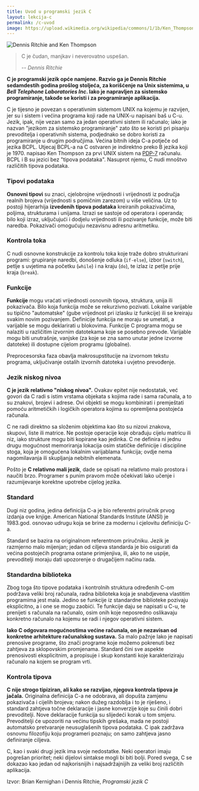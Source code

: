 ```yaml
---
title: Uvod u programski jezik C
layout: lekcija-c
permalink: /c-uvod
image: https://upload.wikimedia.org/wikipedia/commons/1/1b/Ken_Thompson_and_Dennis_Ritchie--1973.jpg
---
```


![Dennis Ritchie and Ken Thompson]({{page.image}})

> C je čudan, manjkav i neverovatno uspešan.
>
> -- <cite>Dennis Ritchie</cite>

**C je programski jezik opće namjene. Razvio ga je Dennis Ritchie sedamdestih godina prošlog stoljeća, za korišćenje na Unix sistemima, u *Bell Telephone Laboratories Inc*. Iako je napravljen za sistemsko programiranje, takođe se koristi i za programiranje aplikacija.**

C je tijesno je povezan s operativnim sistemom UNIX na kojemu je razvijen, jer su i sistem i većina programa koji rade na UNIX-u napisani baš u C-u. Jezik, ipak, nije vezan samo za jedan operativni sistem ili računalo; iako je nazvan "jezikom za sistemsko programiranje" zato što se koristi pri pisanju prevoditelja i operativnih sistema, podjednako se dobro koristi za programiranje u drugim područjima. Većina bitnih ideja C-a potječe od jezika BCPL. Utjecaj BCPL-a na C ostvaren je indirektno preko B jezika koji je 1970. napisao Ken Thompson za prvi UNIX sistem na [PDP-7](https://en.wikipedia.org/wiki/PDP-7) računalu. BCPL i B su jezici bez "tipova podataka". Nasuprot njemu, C nudi mnoštvo različitih tipova podataka.

### Tipovi podataka

**Osnovni tipovi** su znaci, cjelobrojne vrijednosti i vrijednosti iz područja realnih brojeva (vrijednosti s pomičnim zarezom) u više veličina. Uz to postoji hijerarhija **izvedenih tipova podataka** kreiranih pokazivačima, poljima, strukturama i unijama. Izrazi se sastoje od operatora i operanda; bilo koji izraz, uključujući i dodjelu vrijednosti ili pozivanje funkcije, može biti naredba. Pokazivači omogućuju nezavisnu adresnu aritmetiku.

### Kontrola toka

C nudi osnovne konstrukcije za kontrolu toka koje traže dobro strukturirani programi: grupiranje naredbi, donošenje odluka (`if-else`), izbor (`switch`), petlje s uvjetima na početku (`while`) i na kraju (`do`), te izlaz iz petlje prije kraja (`break`).

### Funkcije

**Funkcije** mogu vraćati vrijednosti osnovnih tipova, struktura, unija ili pokazivača. Bilo koja funkcija može se rekurzivno pozivati. Lokalne varijable su tipično "automatske" (gube vrijednost pri izlasku iz funkcije) ili se kreiraju svakim novim pozivanjem. Definicije funkcija ne moraju se umetati, a varijable se mogu deklarirati u blokovima. Funkcije C programa mogu se nalaziti u različitim izvornim datotekama koje se posebno prevode. Varijable mogu biti unutrašnje, vanjske (za koje se zna samo unutar jedne izvorne datoteke) ili dostupne cijelom programu (globalne).

Preprocesorska faza obavlja makrosupstitucije na izvornom tekstu programa, uključivanje ostalih izvornih datoteka i uvjetno prevođenje.

### Jezik niskog nivoa

**C je jezik relativno "niskog nivoa".** Ovakav epitet nije nedostatak, već govori da C radi s istim vrstama objekata s kojima rade i sama računala, a to su znakovi, brojevi i adrese. Ovi objekti se mogu kombinirati i premještati pomoću aritmetičkih i logičkih operatora kojima su opremljena postojeća računala.

C ne radi direktno sa složenim objektima kao što su nizovi znakova, skupovi, liste ili matrice. Ne postoje operacije koje obrađuju cijelu matricu ili niz, iako strukture mogu biti kopirane kao jedinka. C ne definira ni jednu drugu mogućnost memoriranja lokacija osim statičke definicije i discipline stoga, koja je omogućena lokalnim varijablama funkcija; ovdje nema nagomilavanja ili skupljanja nebitnih elemenata.

Pošto je **C relativno mali jezik**, dade se opisati na relativno malo prostora i naučiti brzo. Programer s punim pravom može očekivati lako učenje i razumijevanje korektne upotrebe cijelog jezika.

### Standard

Dugi niz godina, jedina definicija C-a je bio referentni priručnik prvog izdanja ove knjige. American National Standards Institute (ANSI) je 1983.god. osnovao udrugu koja se brine za modernu i cjelovitu definiciju C-a.

Standard se bazira na originalnom referentnom priručniku. Jezik je razmjerno malo mijenjan; jedan od ciljeva standarda je bio osigurati da većina postojećih programa ostane primjenjiva, ili, ako to ne uspije, prevoditelji moraju dati upozorenje o drugačijem načinu rada.

### Standardna biblioteka

Zbog toga što tipove podataka i kontrolnih struktura određenih C-om podržava veliki broj računala, radna biblioteka koja je snabdjevena vlastitim programima jest mala. Jedino se funkcije iz standardne biblioteke pozivaju eksplicitno, a i one se mogu zaobići. Te funkcije daju se napisati u C-u, te prenijeti s računala na računalo, osim onih koje neposredno oslikavaju konkretno računalo na kojemu se radi i njegov operativni sistem.

**Iako C odgovara mogućnostima većine računala, on je nezavisan od konkretne arhitekture računalskog sustava.** Sa malo pažnje lako je napisati prenosive programe, što znači programe koje možemo pokrenuti bez zahtjeva za sklopovskim promjenama. Standard čini sve aspekte prenosivosti eksplicitnim, a propisuje i skup konstanti koje karakteriziraju računalo na kojem se program vrti.

### Kontrola tipova

**C nije strogo tipiziran, ali kako se razvijao, njegova kontrola tipova je jačala.** Originalna definicija C-a ne odobrava, ali dopušta zamjenu pokazivača i cijelih brojeva; nakon dužeg razdoblja i to je riješeno, i standard zahtjeva točne deklaracije i jasne konverzije koje su činili dobri prevoditelji. Nove deklaracije funkcija su slijedeći korak u tom smjeru. Prevoditelji će upozoriti na većinu tipskih grešaka, mada ne postoji automatsko pretvaranje neusuglašenih tipova podataka. C ipak zadržava osnovnu filozofiju koju programeri poznaju; on samo zahtjeva jasno definiranje ciljeva.

C, kao i svaki drugi jezik ima svoje nedostatke. Neki operatori imaju pogrešan prioritet; neki dijelovi sintakse mogli bi biti bolji. Pored svega, C se dokazao kao jedan od najkorisnijih i najsadržajnijih za veliki broj različitih aplikacija.


Izvor: Brian Kernighan i Dennis Ritchie, *Programski jezik C*
